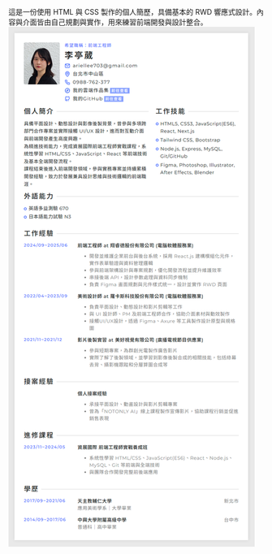 這是一份使用 HTML 與 CSS 製作的個人簡歷，具備基本的 RWD 響應式設計。內容與介面皆由自己規劃與實作，用來練習前端開發與設計整合。<br/>
![image](https://github.com/simpleme37/resume/blob/main/img-profile-preview.png)
